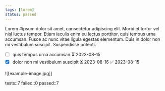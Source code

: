 ```yaml
---
tags: [lorem]
status: passed
---
```


Lorem #ipsum dolor sit amet, consectetur adipiscing elit. Morbi et tortor vel nisl luctus tempor. Etiam iaculis enim eu lectus porttitor, quis tempus urna accumsan. Fusce ac nunc vitae ligula egestas elementum. Duis in dolor non mi vestibulum suscipit. Suspendisse potenti.

- [ ] quis tempus urna accumsan ⏳ 2023-08-15
- [x] dolor non mi vestibulum suscipit ⏳ 2023-08-16 ✅ 2023-08-15

![[example-image.jpg]]

tests::7
failed::0
passed::7
